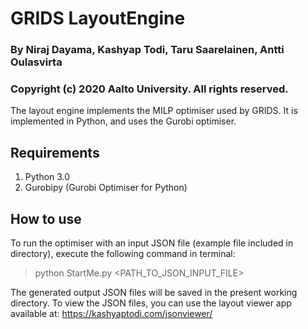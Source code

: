 # GRIDS LayoutEngine

### By Niraj Dayama, Kashyap Todi, Taru Saarelainen, Antti Oulasvirta
### Copyright (c) 2020 Aalto University. All rights reserved.

The layout engine implements the MILP optimiser used by GRIDS. It is implemented in Python, and uses the Gurobi optimiser.

## Requirements
1. Python 3.0
2. Gurobipy (Gurobi Optimiser for Python)

## How to use
To run the optimiser with an input JSON file (example file included in directory), execute the following command in terminal:

> python StartMe.py <PATH_TO_JSON_INPUT_FILE>

The generated output JSON files will be saved in the present working directory.
To view the JSON files, you can use the layout viewer app available at: https://kashyaptodi.com/jsonviewer/

